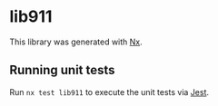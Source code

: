 # lib911

This library was generated with [Nx](https://nx.dev).

## Running unit tests

Run `nx test lib911` to execute the unit tests via [Jest](https://jestjs.io).
